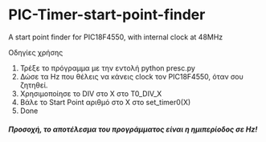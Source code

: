 # PIC-Timer-start-point-finder
A start point finder for PIC18F4550, with internal clock at 48MHz

Οδηγίες χρήσης
1. Τρέξε το πρόγραμμα με την εντολή python presc.py
2. Δώσε τα Hz που θέλεις να κάνεις clock τον PIC18F4550, όταν σου ζητηθεί.
3. Χρησιμοποίησε το DIV στο Χ στο T0_DIV_X
4. Βάλε το Start Point αριθμό στο Χ στο set_timer0(X)
5. Done

#### *Προσοχή, το αποτέλεσμα του προγράμματος είναι η ημιπερίοδος σε Hz!*
